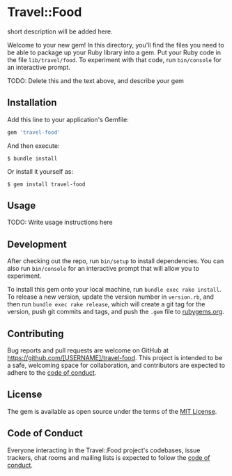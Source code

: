 # Travel::Food

short description will be added here.

Welcome to your new gem! In this directory, you'll find the files you need to be able to package up your Ruby library into a gem. Put your Ruby code in the file `lib/travel/food`. To experiment with that code, run `bin/console` for an interactive prompt.

TODO: Delete this and the text above, and describe your gem

## Installation

Add this line to your application's Gemfile:

```ruby
gem 'travel-food'
```

And then execute:

    $ bundle install

Or install it yourself as:

    $ gem install travel-food

## Usage

TODO: Write usage instructions here

## Development

After checking out the repo, run `bin/setup` to install dependencies. You can also run `bin/console` for an interactive prompt that will allow you to experiment.

To install this gem onto your local machine, run `bundle exec rake install`. To release a new version, update the version number in `version.rb`, and then run `bundle exec rake release`, which will create a git tag for the version, push git commits and tags, and push the `.gem` file to [rubygems.org](https://rubygems.org).

## Contributing

Bug reports and pull requests are welcome on GitHub at https://github.com/[USERNAME]/travel-food. This project is intended to be a safe, welcoming space for collaboration, and contributors are expected to adhere to the [code of conduct](https://github.com/[USERNAME]/travel-food/blob/master/CODE_OF_CONDUCT.md).


## License

The gem is available as open source under the terms of the [MIT License](https://opensource.org/licenses/MIT).

## Code of Conduct

Everyone interacting in the Travel::Food project's codebases, issue trackers, chat rooms and mailing lists is expected to follow the [code of conduct](https://github.com/[USERNAME]/travel-food/blob/master/CODE_OF_CONDUCT.md).
